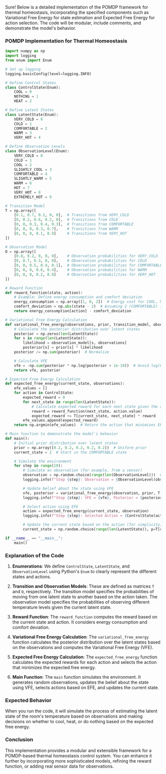 Sure! Below is a detailed implementation of the POMDP framework for thermal homeostasis, incorporating the specified components such as Variational Free Energy for state estimation and Expected Free Energy for action selection. The code will be modular, include comments, and demonstrate the model's behavior.

### POMDP Implementation for Thermal Homeostasis

```python
import numpy as np
import logging
from enum import Enum

# Set up logging
logging.basicConfig(level=logging.INFO)

# Define Control States
class ControlState(Enum):
    COOL = 0
    NOTHING = 1
    HEAT = 2

# Define Latent States
class LatentState(Enum):
    VERY_COLD = 0
    COLD = 1
    COMFORTABLE = 2
    WARM = 3
    VERY_HOT = 4

# Define Observation Levels
class ObservationLevel(Enum):
    VERY_COLD = 0
    COLD = 1
    COOL = 2
    SLIGHTLY_COOL = 3
    COMFORTABLE = 4
    SLIGHTLY_WARM = 5
    WARM = 6
    HOT = 7
    VERY_HOT = 8
    EXTREMELY_HOT = 9

# Transition Model
T = np.array([
    [0.1, 0.7, 0.2, 0, 0],  # Transitions from VERY_COLD
    [0, 0.2, 0.6, 0.2, 0],  # Transitions from COLD
    [0, 0, 0.3, 0.4, 0.3],  # Transitions from COMFORTABLE
    [0, 0, 0, 0.3, 0.7],    # Transitions from WARM
    [0, 0, 0, 0.1, 0.9]     # Transitions from VERY_HOT
])

# Observation Model
O = np.array([
    [0.8, 0.2, 0, 0, 0],    # Observation probabilities for VERY_COLD
    [0, 0.7, 0.3, 0, 0],    # Observation probabilities for COLD
    [0, 0, 0.5, 0.4, 0.1],  # Observation probabilities for COMFORTABLE
    [0, 0, 0, 0.6, 0.4],    # Observation probabilities for WARM
    [0, 0, 0, 0.2, 0.8]     # Observation probabilities for VERY_HOT
])

# Reward Function
def reward_function(state, action):
    # Example: Define energy consumption and comfort deviation
    energy_consumption = np.array([1, 0, 2])  # Energy cost for COOL, NOTHING, HEAT
    comfort_deviation = np.abs(state - 2)  # Assuming 2 (COMFORTABLE) is the ideal state
    return energy_consumption[action] - comfort_deviation

# Variational Free Energy Calculation
def variational_free_energy(observations, prior, transition_model, observation_model):
    # Calculate the posterior distribution over latent states
    posterior = np.zeros(len(LatentState))
    for s in range(len(LatentState)):
        likelihood = observation_model[s, observations]
        posterior[s] = prior[s] * likelihood
    posterior /= np.sum(posterior)  # Normalize

    # Calculate VFE
    vfe = -np.sum(posterior * np.log(posterior + 1e-10))  # Avoid log(0)
    return vfe, posterior

# Expected Free Energy Calculation
def expected_free_energy(current_state, observations):
    efe_values = []
    for action in ControlState:
        expected_reward = 0
        for next_state in range(len(LatentState)):
            # Calculate expected reward for each next state given the action
            reward = reward_function(next_state, action.value)
            expected_reward += T[current_state, next_state] * reward
        efe_values.append(expected_reward)
    return np.argmin(efe_values)  # Return the action that minimizes EFE

# Main function to demonstrate the model's behavior
def main():
    # Initial prior distribution over latent states
    prior = np.array([0.2, 0.2, 0.2, 0.2, 0.2])  # Uniform prior
    current_state = 2  # Start in the COMFORTABLE state

    # Simulate the environment
    for step in range(10):
        # Simulate an observation (for example, from a sensor)
        observation = np.random.choice(range(len(ObservationLevel)))  # Random observation
        logging.info(f"Step {step}: Observation = {ObservationLevel(observation).name}")

        # Update belief about the state using VFE
        vfe, posterior = variational_free_energy(observation, prior, T, O)
        logging.info(f"Step {step}: VFE = {vfe}, Posterior = {posterior}")

        # Select action using EFE
        action = expected_free_energy(current_state, observation)
        logging.info(f"Step {step}: Selected Action = {ControlState(action).name}")

        # Update the current state based on the action (for simplicity, assume deterministic)
        current_state = np.random.choice(range(len(LatentState)), p=T[current_state])

if __name__ == "__main__":
    main()
```

### Explanation of the Code

1. **Enumerations**: We define `ControlState`, `LatentState`, and `ObservationLevel` using Python's `Enum` to clearly represent the different states and actions.

2. **Transition and Observation Models**: These are defined as matrices `T` and `O`, respectively. The transition model specifies the probabilities of moving from one latent state to another based on the action taken. The observation model specifies the probabilities of observing different temperature levels given the current latent state.

3. **Reward Function**: The `reward_function` computes the reward based on the current state and action. It considers energy consumption and comfort deviation.

4. **Variational Free Energy Calculation**: The `variational_free_energy` function calculates the posterior distribution over the latent states based on the observations and computes the Variational Free Energy (VFE).

5. **Expected Free Energy Calculation**: The `expected_free_energy` function calculates the expected rewards for each action and selects the action that minimizes the expected free energy.

6. **Main Function**: The `main` function simulates the environment. It generates random observations, updates the belief about the state using VFE, selects actions based on EFE, and updates the current state.

### Expected Behavior
When you run the code, it will simulate the process of estimating the latent state of the room's temperature based on observations and making decisions on whether to cool, heat, or do nothing based on the expected free energy.

### Conclusion
This implementation provides a modular and extensible framework for a POMDP-based thermal homeostasis control system. You can enhance it further by incorporating more sophisticated models, refining the reward function, or adding real sensor data for observations.